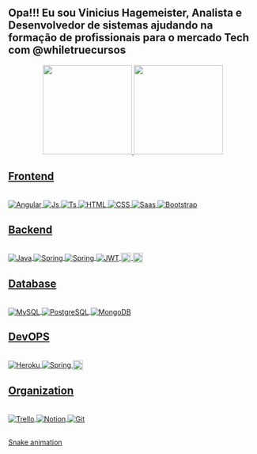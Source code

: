 ## Opa!!! Eu sou Vinicius Hagemeister, Analista e Desenvolvedor de sistemas ajudando na formação de profissionais para o mercado Tech com @whiletruecursos

<div align="center">
  <a href="https://github.com/vinihagemeister">
  <img height="180em" src="https://github-readme-stats.vercel.app/api?username=vinihagemeister&show_icons=true&theme=blue-green&include_all_commits=true&count_private=true"/>
  <img height="180em" src="https://github-readme-stats.vercel.app/api/top-langs/?username=vinihagemeister&layout=compact&langs_count=7&theme=blue-green"/>
</div>
  
  ## Frontend
<div style="display: inline_block"><br>
  <img align="center" alt="Angular" src="https://img.shields.io/badge/Angular-DD0031?style=for-the-badge&logo=angular&logoColor=white">
  <img align="center" alt="Js" src="https://img.shields.io/badge/JavaScript-323330?style=for-the-badge&logo=javascript&logoColor=F7DF1E">
  <img align="center" alt="Ts" src="https://img.shields.io/badge/TypeScript-007ACC?style=for-the-badge&logo=typescript&logoColor=white">
  <img align="center" alt="HTML" src="https://img.shields.io/badge/HTML5-E34F26?style=for-the-badge&logo=html5&logoColor=white">
  <img align="center" alt="CSS" src="https://img.shields.io/badge/CSS3-1572B6?style=for-the-badge&logo=css3&logoColor=white">
  <img align="center" alt="Saas" src="https://img.shields.io/badge/Sass-CC6699?style=for-the-badge&logo=sass&logoColor=white">
  <img align="center" alt="Bootstrap" src="https://img.shields.io/badge/Bootstrap-563D7C?style=for-the-badge&logo=bootstrap&logoColor=white">
  
</div>
  
  ## Backend
<div style="display: inline_block"><br>
  <img align="center" alt="Java" src="https://img.shields.io/badge/Java-ED8B00?style=for-the-badge&logo=java&logoColor=white">
  <img align="center" alt="Spring" src="https://img.shields.io/badge/Spring-6DB33F?style=for-the-badge&logo=spring&logoColor=white">
  <img align="center" alt="Spring" src="https://img.shields.io/badge/Spring_Security-6DB33F?style=for-the-badge&logo=Spring-Security&logoColor=white">
  <img align="center" alt="JWT" src="https://img.shields.io/badge/json%20web%20tokens-323330?style=for-the-badge&logo=json-web-tokens&logoColor=pink">
  <img align="center" alt="NestJS" height="20px" src="https://camo.githubusercontent.com/c704e8013883cc3a04c7657e656fe30be5b188145d759a6aaff441658c5ffae0/68747470733a2f2f6e6573746a732e636f6d2f696d672f6c6f676f5f746578742e737667">
  <img align="center" alt="Hibernate" height="20px" src="https://img.shields.io/badge/Hibernate-59666C?style=for-the-badge&logo=Hibernate&logoColor=white">

 
 </div>
  
  ## Database
  <div style="display: inline_block"><br>
  <img align="center" alt="MySQL" src="https://img.shields.io/badge/MySQL-00000F?style=for-the-badge&logo=mysql&logoColor=white">
  <img align="center" alt="PostgreSQL" src="https://img.shields.io/badge/PostgreSQL-316192?style=for-the-badge&logo=postgresql&logoColor=white">
  <img align="center" alt="MongoDB" src="https://img.shields.io/badge/MongoDB-4EA94B?style=for-the-badge&logo=mongodb&logoColor=white">
</div>
  
   ## DevOPS
<div style="display: inline_block"><br>
  <img align="center" alt="Heroku" src="https://img.shields.io/badge/Heroku-430098?style=for-the-badge&logo=heroku&logoColor=white">
  <img align="center" alt="Spring" src="https://img.shields.io/badge/Spring-6DB33F?style=for-the-badge&logo=spring&logoColor=white">
  <img align="center" alt="Firebase" height="20px" src="https://firebase.google.com/downloads/brand-guidelines/PNG/logo-standard.png?hl=pt-br">
</div>
  
  ## Organization
<div style="display: inline_block"><br>
  <img align="center" alt="Trello" src="https://img.shields.io/badge/Trello-0052CC?style=for-the-badge&logo=trello&logoColor=white">
  <img align="center" alt="Notion" src="https://img.shields.io/badge/Notion-000000?style=for-the-badge&logo=notion&logoColor=white">
  <img align="center" alt="Git" src="https://img.shields.io/badge/GIT-E44C30?style=for-the-badge&logo=git&logoColor=white">
</div>
  
  ##
  
<div> 
   
[Snake animation](https://github.com/vinihagemeister/vinihagememister/blob/output/github-contribution-grid-snake.svg)
 
</div>
